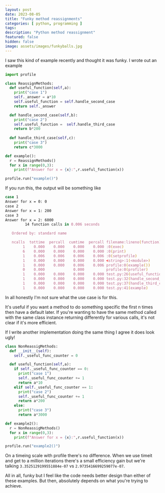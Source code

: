 ```yaml
---
layout: post
date: 2023-08-05
title: "Funky method reassignments"
categories: [ python, programming ]
tags: 
description: "Python method reassignment"
featured: false
hidden: false
image: assets/images/funkyballs.jpg
---
```


I saw this kind of example recently and thought it was funky. I wrote out an example

```python
import profile

class ReassignMethods:
  def useful_function(self,a):
    print("case 1")
    self._answer = a*10
    self.useful_function = self.handle_second_case
    return self._answer

  def handle_second_case(self,b):
    print("case 2")
    self.useful_function =  self.handle_third_case
    return b*200
  
  def handle_third_case(self,c):
    print("case 3")
    return c*3000

def example():
  r = ReassignMethods()
  for x in range(0,3):
    print(f"Answer for x = {x}:",r.useful_function(x))

profile.run("example()")
```

If you run this, the output will be something like 

```zsh
case 1
Answer for x = 0: 0
case 2
Answer for x = 1: 200
case 3
Answer for x = 2: 6000
         14 function calls in 0.006 seconds

   Ordered by: standard name

   ncalls  tottime  percall  cumtime  percall filename:lineno(function)
        1    0.000    0.000    0.000    0.000 :0(exec)
        6    0.000    0.000    0.000    0.000 :0(print)
        1    0.006    0.006    0.006    0.006 :0(setprofile)
        1    0.000    0.000    0.000    0.000 <string>:1(<module>)
        1    0.000    0.000    0.006    0.006 profile:0(example())
        0    0.000             0.000          profile:0(profiler)
        1    0.000    0.000    0.000    0.000 test.py:26(useful_function)
        1    0.000    0.000    0.000    0.000 test.py:32(handle_second_case)
        1    0.000    0.000    0.000    0.000 test.py:37(handle_third_case)
        1    0.000    0.000    0.000    0.000 test.py:41(example)
```

In all honestly I'm not sure what the use case is for this. 

It's useful if you want a method to do something specific the first n times then have a default later. If you're wanting to have the same method called with the same class instance returning differently for various calls, it's not clear if it's more efficient. 

If I write another implementation doing the same thing I agree it does look ugly! 

```python
class NonReassigMethods:
  def __init__(self):
    self._useful_func_counter = 0

  def useful_function(self,a):
    if self._useful_func_counter == 0:
      print("case 1")
      self._useful_func_counter += 1
      return a*10
    elif self._useful_func_counter == 1:
      print("case 2")
      self._useful_func_counter += 1
      return a*200
    else:
      print("case 3")
      return a*3000

def example2():
  r = NonReassigMethods()
  for x in range(0,3):
    print(f"Answer for x = {x}:",r.useful_function(x))

profile.run("example2()")
```

On a timeing scale with profile there's no difference. When we use timeit and get to a million iterations there's a small efficiency gain but we're talking `3.3525129199551884e-07` vs `2.9735416699259077e-07`.

All in all, funky but I feel like the code needs better design than either of these examples. But then, absolutely depends on what you're trying to achieve.